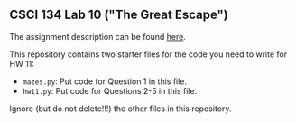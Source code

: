 CSCI 134 Lab 10 ("The Great Escape")
-------------------------------------

The assignment description can be found 
[here](https://docs.google.com/document/d/1DgIcze-N3Qq71Z0Q6Aw8SorL-MPl9EXXav-WrasRE5c/edit?usp=sharing).

This repository contains two starter files for the code
you need to write for HW 11:
- `mazes.py`: Put code for Question 1 in this file.
- `hw11.py`: Put code for Questions 2-5 in this file.

Ignore (but do not delete!!!) the other files in this repository.